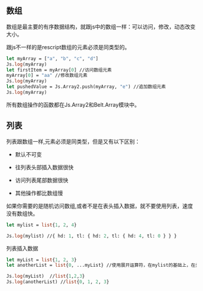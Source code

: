 ## 数组

数组是最主要的有序数据结构，就跟js中的数组一样：可以访问，修改，动态改变大小。

跟js不一样的是rescript数组的元素必须是同类型的。

```ocaml
let myArray = ["a", "b", "c", "d"]
Js.log(myArray)
let firstItem = myArray[0] //访问数组元素
myArray[0] = "aa" //修改数组元素
Js.log(myArray)
let pushedValue = Js.Array2.push(myArray, "e") //追加数组元素
Js.log(myArray)
```

所有数组操作的函数都在Js.Array2和Belt.Array模块中。

## 列表

列表跟数组一样,元素必须是同类型，但是又有以下区别：

- 默认不可变

- 往列表头部插入数据很快

- 访问列表尾部数据很快

- 其他操作都比数组慢

如果你需要的是随机访问数组,或者不是在表头插入数据，就不要使用列表，速度没有数组快。

```ocaml
let mylist = list{1, 2, 4}

Js.log(mylist) //{ hd: 1, tl: { hd: 2, tl: { hd: 4, tl: 0 } } }

```

列表插入数据

```ocaml
let myList = list{1, 2, 3}
let anotherList = list{0, ...myList} //使用展开运算符，在mylist的基础上，在头部插入数据

Js.log(myList)	//list{1,2,3}
Js.log(anotherList) //list{0, 1, 2, 3}

```





